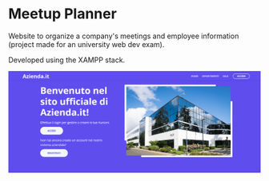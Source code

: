 # Meetup Planner
Website to organize a company's meetings and employee information (project made for an university web dev exam).

Developed using the XAMPP stack.

<img align="left" src="homepage_screenshot.png" object-fit = cover>

